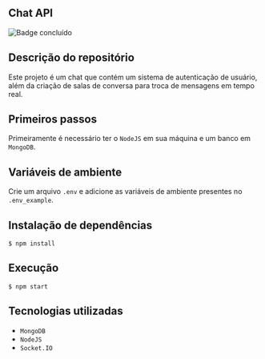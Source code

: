 ## Chat API
![Badge concluído](http://img.shields.io/static/v1?label=STATUS&message=CONCLUÍDO&color=GREEN&style=for-the-badge)

## Descrição do repositório
Este projeto é um chat que contém um sistema de autenticação de usuário, além da criação de salas de conversa para troca de mensagens em tempo real. 

## Primeiros passos

Primeiramente é necessário ter o `NodeJS` em sua máquina e um banco em `MongoDB`.

## Variáveis de ambiente
Crie um arquivo `.env` e adicione as variáveis de ambiente presentes no `.env_example`.

## Instalação de dependências

```
$ npm install
```

## Execução

```
$ npm start
```

## Tecnologias utilizadas

- `MongoDB`
- `NodeJS`
- `Socket.IO`
